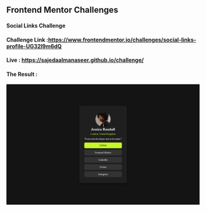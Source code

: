 ## Frontend Mentor Challenges

#### Social Links Challenge

#### Challenge Link :https://www.frontendmentor.io/challenges/social-links-profile-UG32l9m6dQ

#### Live : https://sajedaalmanaseer.github.io/challenge/

#### The Result :

![alt text](final.png)
